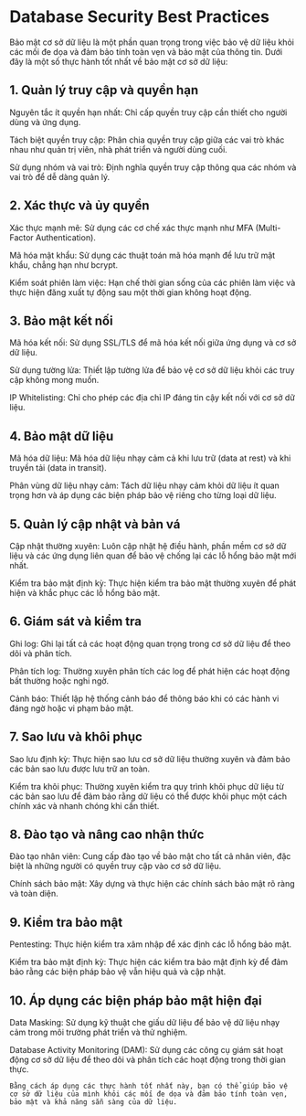 # Database Security Best Practices

Bảo mật cơ sở dữ liệu là một phần quan trọng trong việc bảo vệ dữ liệu khỏi các mối đe dọa và đảm bảo tính toàn vẹn và bảo mật của thông tin. Dưới đây là một số thực hành tốt nhất về bảo mật cơ sở dữ liệu:

## 1. Quản lý truy cập và quyền hạn

Nguyên tắc ít quyền hạn nhất: Chỉ cấp quyền truy cập cần thiết cho người dùng và ứng dụng.

Tách biệt quyền truy cập: Phân chia quyền truy cập giữa các vai trò khác nhau như quản trị viên, nhà phát triển và người dùng cuối.

Sử dụng nhóm và vai trò: Định nghĩa quyền truy cập thông qua các nhóm và vai trò để dễ dàng quản lý.

## 2. Xác thực và ủy quyền

Xác thực mạnh mẽ: Sử dụng các cơ chế xác thực mạnh như MFA (Multi-Factor Authentication).

Mã hóa mật khẩu: Sử dụng các thuật toán mã hóa mạnh để lưu trữ mật khẩu, chẳng hạn như bcrypt.

Kiểm soát phiên làm việc: Hạn chế thời gian sống của các phiên làm việc và thực hiện đăng xuất tự động sau một thời gian không hoạt động.

## 3. Bảo mật kết nối

Mã hóa kết nối: Sử dụng SSL/TLS để mã hóa kết nối giữa ứng dụng và cơ sở dữ liệu.

Sử dụng tường lửa: Thiết lập tường lửa để bảo vệ cơ sở dữ liệu khỏi các truy cập không mong muốn.

IP Whitelisting: Chỉ cho phép các địa chỉ IP đáng tin cậy kết nối với cơ sở dữ liệu.

## 4. Bảo mật dữ liệu

Mã hóa dữ liệu: Mã hóa dữ liệu nhạy cảm cả khi lưu trữ (data at rest) và khi truyền tải (data in transit).

Phân vùng dữ liệu nhạy cảm: Tách dữ liệu nhạy cảm khỏi dữ liệu ít quan trọng hơn và áp dụng các biện pháp bảo vệ riêng cho từng loại dữ liệu.

## 5. Quản lý cập nhật và bản vá

Cập nhật thường xuyên: Luôn cập nhật hệ điều hành, phần mềm cơ sở dữ liệu và các ứng dụng liên quan để bảo vệ chống lại các lỗ hổng bảo mật mới nhất.

Kiểm tra bảo mật định kỳ: Thực hiện kiểm tra bảo mật thường xuyên để phát hiện và khắc phục các lỗ hổng bảo mật.

## 6. Giám sát và kiểm tra

Ghi log: Ghi lại tất cả các hoạt động quan trọng trong cơ sở dữ liệu để theo dõi và phân tích.

Phân tích log: Thường xuyên phân tích các log để phát hiện các hoạt động bất thường hoặc nghi ngờ.

Cảnh báo: Thiết lập hệ thống cảnh báo để thông báo khi có các hành vi đáng ngờ hoặc vi phạm bảo mật.

## 7. Sao lưu và khôi phục

Sao lưu định kỳ: Thực hiện sao lưu cơ sở dữ liệu thường xuyên và đảm bảo các bản sao lưu được lưu trữ an toàn.

Kiểm tra khôi phục: Thường xuyên kiểm tra quy trình khôi phục dữ liệu từ các bản sao lưu để đảm bảo rằng dữ liệu có thể được khôi phục một cách chính xác và nhanh chóng khi cần thiết.

## 8. Đào tạo và nâng cao nhận thức

Đào tạo nhân viên: Cung cấp đào tạo về bảo mật cho tất cả nhân viên, đặc biệt là những người có quyền truy cập vào cơ sở dữ liệu.

Chính sách bảo mật: Xây dựng và thực hiện các chính sách bảo mật rõ ràng và toàn diện.

## 9. Kiểm tra bảo mật

Pentesting: Thực hiện kiểm tra xâm nhập để xác định các lỗ hổng bảo mật.

Kiểm tra bảo mật định kỳ: Thực hiện các kiểm tra bảo mật định kỳ để đảm bảo rằng các biện pháp bảo vệ vẫn hiệu quả và cập nhật.

## 10. Áp dụng các biện pháp bảo mật hiện đại

Data Masking: Sử dụng kỹ thuật che giấu dữ liệu để bảo vệ dữ liệu nhạy cảm trong môi trường phát triển và thử nghiệm.

Database Activity Monitoring (DAM): Sử dụng các công cụ giám sát hoạt động cơ sở dữ liệu để theo dõi và phân tích các hoạt động trong thời gian thực.

`Bằng cách áp dụng các thực hành tốt nhất này, bạn có thể giúp bảo vệ cơ sở dữ liệu của mình khỏi các mối đe dọa và đảm bảo tính toàn vẹn, bảo mật và khả năng sẵn sàng của dữ liệu.`
